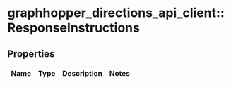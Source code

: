 # graphhopper_directions_api_client::ResponseInstructions

## Properties
Name | Type | Description | Notes
------------ | ------------- | ------------- | -------------


